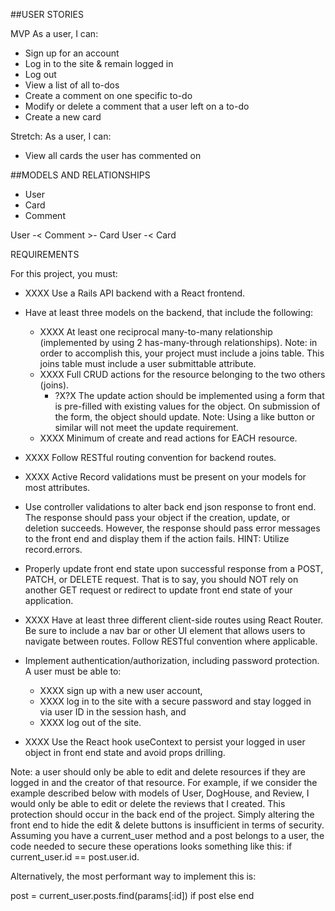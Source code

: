 ##USER STORIES

MVP
As a user, I can:
- Sign up for an account
- Log in to the site & remain logged in
- Log out
- View a list of all to-dos
- Create a comment on one specific to-do
- Modify or delete a comment that a user left on a to-do
- Create a new card


Stretch: 
As a user, I can:
- View all cards the user has commented on


##MODELS AND RELATIONSHIPS

- User
- Card
- Comment

User -< Comment >- Card
User -< Card




REQUIREMENTS

For this project, you must:

- XXXX Use a Rails API backend with a React frontend.

- Have at least three models on the backend, that include the following:
    - XXXX At least one reciprocal many-to-many relationship (implemented by using 2 has-many-through relationships). Note: in order to accomplish this, your project must include a joins table. This joins table must include a user submittable attribute.
    - XXXX Full CRUD actions for the resource belonging to the two others (joins). 
        - ?X?X The update action should be implemented using a form that is pre-filled with existing values for the object. On submission of the form, the object should update. Note: Using a like button or similar will not meet the update requirement.
    - XXXX Minimum of create and read actions for EACH resource.

- XXXX Follow RESTful routing convention for backend routes.

- XXXX Active Record validations must be present on your models for most attributes.

- Use controller validations to alter back end json response to front end. The response should pass your object if the creation, update, or deletion succeeds. However, the response should pass error messages to the front end and display them if the action fails. HINT: Utilize record.errors.

- Properly update front end state upon successful response from a POST, PATCH, or DELETE request. That is to say, you should NOT rely on another GET request or redirect to update front end state of your application.

- XXXX Have at least three different client-side routes using React Router. Be sure to include a nav bar or other UI element that allows users to navigate between routes. Follow RESTful convention where applicable.

- Implement authentication/authorization, including password protection. A user must be able to:
    - XXXX sign up with a new user account,
    - XXXX log in to the site with a secure password and stay logged in via user ID in the session hash, and
    - XXXX log out of the site.

- XXXX Use the React hook useContext to persist your logged in user object in front end state and avoid props drilling.


Note: a user should only be able to edit and delete resources if they are logged in and the creator of that resource. For example, if we consider the example described below with models of User, DogHouse, and Review, I would only be able to edit or delete the reviews that I created. This protection should occur in the back end of the project. Simply altering the front end to hide the edit & delete buttons is insufficient in terms of security. Assuming you have a current_user method and a post belongs to a user, the code needed to secure these operations looks something like this: if current_user.id == post.user.id.

Alternatively, the most performant way to implement this is:

post = current_user.posts.find(params[:id])
if post
  <do something>
else
  <do something else>
end